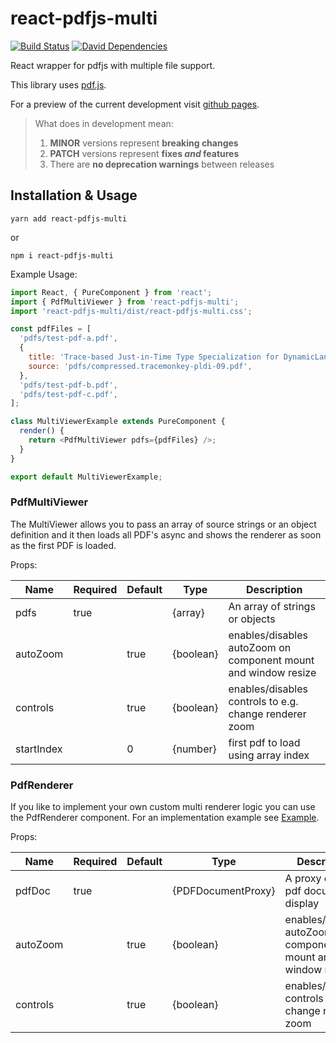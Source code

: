 # react-pdfjs-multi

[![Build Status](https://travis-ci.org/marcklei/react-pdfjs-multi.svg?branch=master)](https://travis-ci.org/marcklei/react-pdfjs-multi)
[![David Dependencies](https://david-dm.org/marcklei/react-pdfjs-multi.svg)](https://david-dm.org/marcklei/react-pdfjs-multi)

React wrapper for pdfjs with multiple file support.

This library uses [pdf.js][1].

For a preview of the current development visit [github pages][2].

> What does in development mean:
>
> 1.  **MINOR** versions represent **breaking changes**
> 1.  **PATCH** versions represent **fixes _and_ features**
> 1.  There are **no deprecation warnings** between releases

## Installation & Usage

`yarn add react-pdfjs-multi`

or

`npm i react-pdfjs-multi`

Example Usage:

```javascript
import React, { PureComponent } from 'react';
import { PdfMultiViewer } from 'react-pdfjs-multi';
import 'react-pdfjs-multi/dist/react-pdfjs-multi.css';

const pdfFiles = [
  'pdfs/test-pdf-a.pdf',
  {
    title: 'Trace-based Just-in-Time Type Specialization for DynamicLanguages',
    source: 'pdfs/compressed.tracemonkey-pldi-09.pdf',
  },
  'pdfs/test-pdf-b.pdf',
  'pdfs/test-pdf-c.pdf',
];

class MultiViewerExample extends PureComponent {
  render() {
    return <PdfMultiViewer pdfs={pdfFiles} />;
  }
}

export default MultiViewerExample;
```

### PdfMultiViewer

The MultiViewer allows you to pass an array of source strings or an object definition and it then loads all PDF's async and shows the renderer as soon as the first PDF is loaded.

Props:

| Name       | Required | Default | Type      | Description                                                    |
| ---------- | -------- | ------- | --------- | -------------------------------------------------------------- |
| pdfs       | true     |         | {array}   | An array of strings or objects                                 |
| autoZoom   |          | true    | {boolean} | enables/disables autoZoom on component mount and window resize |
| controls   |          | true    | {boolean} | enables/disables controls to e.g. change renderer zoom         |
| startIndex |          | 0       | {number}  | first pdf to load using array index                            |

### PdfRenderer

If you like to implement your own custom multi renderer logic you can use the PdfRenderer component. For an implementation example see [Example][3].

Props:

| Name     | Required | Default | Type               | Description                                                    |
| -------- | -------- | ------- | ------------------ | -------------------------------------------------------------- |
| pdfDoc   | true     |         | {PDFDocumentProxy} | A proxy of the pdf document to display                         |
| autoZoom |          | true    | {boolean}          | enables/disables autoZoom on component mount and window resize |
| controls |          | true    | {boolean}          | enables/disables controls to e.g. change renderer zoom         |

[1]: https://mozilla.github.io/pdf.js/
[2]: https://marcklei.github.io/react-pdfjs-multi/
[3]: https://github.com/marcklei/react-pdfjs-multi/blob/master/examples/simple/src/App.js
